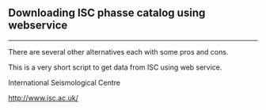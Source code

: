 ## Downloading ISC phasse catalog using webservice
-----------------------------------

There are several other alternatives each with some pros and cons. 

This is a very short script to get data from ISC using web service. 

International Seismological Centre

http://www.isc.ac.uk/
